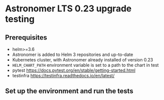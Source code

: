 # Astronomer LTS 0.23 upgrade testing

## Prerequisites

- helm>=3.6
- Astronomer is added to Helm 3 repositories and up-to-date
- Kubernetes cluster, with Astronomer already installed of version 0.23
- `HELM_CHART_PATH` environment variable is set to a path to the chart in test
- pytest <https://docs.pytest.org/en/stable/getting-started.html>
- testinfra <https://testinfra.readthedocs.io/en/latest/>

## Set up the environment and run the tests
